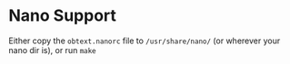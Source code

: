 # Nano Support
Either copy the `obtext.nanorc` file to `/usr/share/nano/` (or wherever your nano dir is), or run `make`